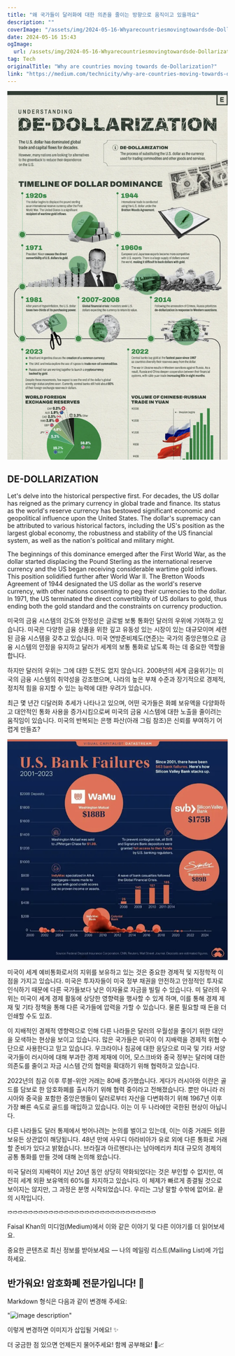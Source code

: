 ```yaml
---
title: "왜 국가들이 달러화에 대한 의존을 줄이는 방향으로 움직이고 있을까요"
description: ""
coverImage: "/assets/img/2024-05-16-Whyarecountriesmovingtowardsde-Dollarization_0.png"
date: 2024-05-16 15:43
ogImage: 
  url: /assets/img/2024-05-16-Whyarecountriesmovingtowardsde-Dollarization_0.png
tag: Tech
originalTitle: "Why are countries moving towards de-Dollarization?"
link: "https://medium.com/technicity/why-are-countries-moving-towards-de-dollarization-da0969460b08"
---
```



![2024-05-16-Whyarecountriesmovingtowardsde-Dollarization_0](/assets/img/2024-05-16-Whyarecountriesmovingtowardsde-Dollarization_0.png)

## DE-DOLLARIZATION

Let's delve into the historical perspective first. For decades, the US dollar has reigned as the primary currency in global trade and finance. Its status as the world's reserve currency has bestowed significant economic and geopolitical influence upon the United States. The dollar's supremacy can be attributed to various historical factors, including the US's position as the largest global economy, the robustness and stability of the US financial system, as well as the nation's political and military might.

The beginnings of this dominance emerged after the First World War, as the dollar started displacing the Pound Sterling as the international reserve currency and the US began receiving considerable wartime gold inflows. This position solidified further after World War II. The Bretton Woods Agreement of 1944 designated the US dollar as the world's reserve currency, with other nations consenting to peg their currencies to the dollar. In 1971, the US terminated the direct convertibility of US dollars to gold, thus ending both the gold standard and the constraints on currency production.

<div class="content-ad"></div>

미국의 금융 시스템의 강도와 안정성은 글로벌 보통 통화인 달러의 우위에 기여하고 있습니다. 미국은 다양한 금융 상품을 위한 깊고 유동성 있는 시장이 있는 대규모이며 세련된 금융 시스템을 갖추고 있습니다. 미국 연방준비제도(연준)는 국가의 중앙은행으로 금융 시스템의 안정을 유지하고 달러가 세계의 보통 통화로 남도록 하는 데 중요한 역할을 합니다.

하지만 달러의 우위는 그에 대한 도전도 없지 않습니다. 2008년의 세계 금융위기는 미국의 금융 시스템의 취약성을 강조했으며, 나라의 높은 부채 수준과 장기적으로 경제적, 정치적 힘을 유지할 수 있는 능력에 대한 우려가 있습니다.

최근 몇 년간 디달러화 추세가 나타나고 있으며, 어떤 국가들은 화폐 보유액을 다양화하고 대안적인 통화 사용을 증가시킴으로써 미국의 금융 시스템에 대한 노출을 줄이려는 움직임이 있습니다. 미국의 반복되는 은행 파산(아래 그림 참조)은 신뢰를 부여하기 어렵게 만들죠?

![반복되는 은행 파산](/assets/img/2024-05-16-Whyarecountriesmovingtowardsde-Dollarization_1.png)

<div class="content-ad"></div>

미국이 세계 예비통화로서의 지위를 보유하고 있는 것은 중요한 경제적 및 지정학적 이점을 가지고 있습니다. 미국은 투자자들이 미국 정부 채권을 안전하고 안정적인 투자로 인식하기 때문에 다른 국가들보다 낮은 이자율로 자금을 빌릴 수 있습니다. 미 달러의 우위는 미국이 세계 경제 활동에 상당한 영향력을 행사할 수 있게 하며, 이를 통해 경제 제재 및 기타 정책을 통해 다른 국가들에 압력을 가할 수 있습니다. 물론 필요할 때 돈을 더 인쇄할 수도 있죠.

이 지배적인 경제적 영향력으로 인해 다른 나라들은 달러의 우월성을 줄이기 위한 대안을 모색하는 현상을 보이고 있습니다. 많은 국가들은 미국이 이 지배력을 경제적 위협 수단으로 사용한다고 믿고 있습니다. 우크라이나 침공에 대한 응당으로 미국 및 기타 서양 국가들이 러시아에 대해 부과한 경제 제재에 이어, 모스크바와 중국 정부는 달러에 대한 의존도를 줄이고 자금 시스템 간의 협력을 확대하기 위해 협력하고 있습니다.

2022년의 침공 이후 루블-위안 거래는 80배 증가했습니다. 게다가 러시아와 이란은 골드를 담보로 한 암호화폐를 출시하기 위해 협력 중이라고 전해졌습니다. 뿐만 아니라 러시아와 중국을 포함한 중앙은행들이 달러로부터 자산을 다변화하기 위해 1967년 이후 가장 빠른 속도로 골드를 매입하고 있습니다. 이는 이 두 나라에만 국한된 현상이 아닙니다.

다른 나라들도 달러 통제에서 벗어나려는 논의를 벌이고 있는데, 이는 이중 거래든 외환 보유든 상관없이 해당됩니다. 48년 만에 사우디 아라비아가 유로 외에 다른 통화로 거래할 준비가 있다고 밝혔습니다. 브라질과 아르헨티나는 남아메리카 최대 규모의 경제의 공통 통화를 만들 것에 대해 논의해 왔습니다.

<div class="content-ad"></div>

미국 달러의 지배력이 지난 20년 동안 상당히 약화되었다는 것은 부인할 수 없지만, 여전히 세계 외환 보유액의 60%를 차지하고 있습니다. 이 체제가 빠르게 종결될 것으로 보이지는 않지만, 그 과정은 분명 시작되었습니다. 우리는 그냥 말할 수밖에 없어요. 끝의 시작입니다.

➱➱➱➱➱➱➱➱➱➱➱➱➱➱➱➱➱➱➱➱➱➱➱➱➱➱➱➱➱

Faisal Khan의 미디엄(Medium)에서 이와 같은 이야기 및 다른 이야기를 더 읽어보세요.

중요한 콘텐츠로 최신 정보를 받아보세요 — 나의 메일링 리스트(Mailing List)에 가입하세요.

<div class="content-ad"></div>

## 반가워요! 암호화폐 전문가입니다! 🌟

Markdown 형식은 다음과 같이 변경해 주세요:

"![image description](imageurl)" 

이렇게 변경하면 이미지가 삽입될 거에요! ✨

더 궁금한 점 있으면 언제든지 물어주세요! 함께 공부해요! 🚀📈